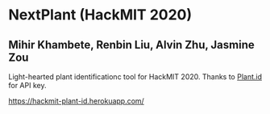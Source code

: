 # NextPlant (HackMIT 2020)

## Mihir Khambete, Renbin Liu, Alvin Zhu, Jasmine Zou 

Light-hearted plant identificationc tool for HackMIT 2020. Thanks to [Plant.id](https://web.plant.id/) for API key.

https://hackmit-plant-id.herokuapp.com/
